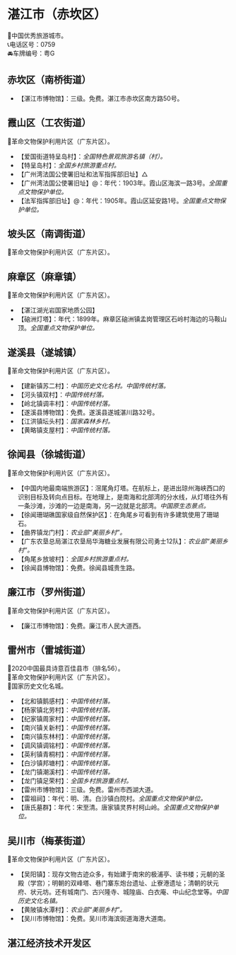 # 湛江市（赤坎区）  
🏅中国优秀旅游城市。   
📞电话区号：0759  
🚘车牌编号：粤G  

## 赤坎区（南桥街道）  
* 【湛江市博物馆】：三级。免费。湛江市赤坎区南方路50号。   

## 霞山区（工农街道）  
🚩革命文物保护利用片区（广东片区）。   
* 【爱国街道特呈岛村】：*全国特色景观旅游名镇（村）。*  
* 【特呈岛村】：*全国乡村旅游重点村。*  
* 【广州湾法国公使署旧址和法军指挥部旧址】△ 
* 【广州湾法国公使署旧址】@：年代：1903年。霞山区海滨一路3号。*全国重点文物保护单位。*    
* 【法军指挥部旧址】@：年代：1905年。霞山区延安路1号。*全国重点文物保护单位。*   

## 坡头区（南调街道）  
🚩革命文物保护利用片区（广东片区）。   
  
## 麻章区（麻章镇）  
🚩革命文物保护利用片区（广东片区）。   
* 【湛江湖光岩国家地质公园】  
* 【硇洲灯塔】：年代：1899年。麻章区硇洲镇孟岗管理区石岭村海边的马鞍山顶。*全国重点文物保护单位。*   

## 遂溪县（遂城镇）  
🚩革命文物保护利用片区（广东片区）。   
  
* 【建新镇苏二村】：*中国历史文化名村。中国传统村落。*  
* 【河头镇双村】：*中国传统村落。*  
* 【岭北镇调丰村】：*中国传统村落。*  
* 【遂溪县博物馆】：免费。遂溪县遂城湛川路32号。   
* 【江洪镇坛头村】：*国家森林乡村。*    
* 【黄略镇支屋村】：*中国传统村落。*    
  
## 徐闻县（徐城街道）  
🚩革命文物保护利用片区（广东片区）。   
* 【中国内地最南端旅游区】：滘尾角灯塔。在航标上，是进出琼州海峡西口的识别目标及转向点目标。在地理上，是南海和北部湾的分水线，从灯塔往外有一条沙滩，沙滩的一边是南海，另一边就是北部湾。*中国原生态景点。*  
* 【徐闻珊瑚礁国家级自然保护区】：在角尾乡可看到有许多建筑使用了珊瑚石。   
* 【曲界镇龙门村】：*农业部“美丽乡村”。*  
* 【广东农垦总局湛江农垦局华海糖业发展有限公司勇士12队】：*农业部“美丽乡村”。*  
* 【角尾乡放坡村】：*全国乡村旅游重点村。*  
* 【徐闻县博物馆】：免费。徐闻县城贵生路。   
  
## 廉江市（罗州街道）  
🚩革命文物保护利用片区（广东片区）。   
* 【廉江市博物馆】：免费。廉江市人民大道西。   

## 雷州市（雷城街道）  
🏅2020中国最具诗意百佳县市（排名56）。   
🚩革命文物保护利用片区（广东片区）。   
🚩国家历史文化名城。   
* 【北和镇鹅感村】：*中国传统村落。*  
* 【杨家镇北劳村】：*中国传统村落。*  
* 【纪家镇周家村】：*中国传统村落。*  
* 【南兴镇关新村】：*中国传统村落。*  
* 【南兴镇东林村】：*中国传统村落。*  
* 【调风镇调铭村】：*中国传统村落。*  
* 【英利镇青桐村】：*中国传统村落。*  
* 【白沙镇邦塘村】：*中国传统村落。*  
* 【龙门镇潮溪村】：*中国传统村落。*  
* 【龙门镇足荣村】：*全国乡村旅游重点村。*  
* 【雷州市博物馆】：三级。免费。雷州市西湖大道。   
* 【雷祖祠】：年代：明、清。白沙镇白院村。*全国重点文物保护单位。*    
* 【唐氏墓群】：年代：宋至清。唐家镇灵界村柯山岭。*全国重点文物保护单位。*    
  
## 吴川市（梅菉街道）  
🚩革命文物保护利用片区（广东片区）。   
* 【吴阳镇】：现存文物古迹众多，有始建于南宋的极浦亭、读书楼；元朝的圣殿（学宫）；明朝的双峰塔、巷门寨东炮台遗址、止寮港遗址；清朝的状元府、状元坊。还有城南门、古兴隆寺、城隍庙、白衣庵、中山纪念堂等。*中国历史文化名镇。*  
* 【黄陂镇水潭村】：*农业部“美丽乡村”。*  
* 【吴川市博物馆】：免费。吴川市海滨街道海港大道南。   

## 湛江经济技术开发区 